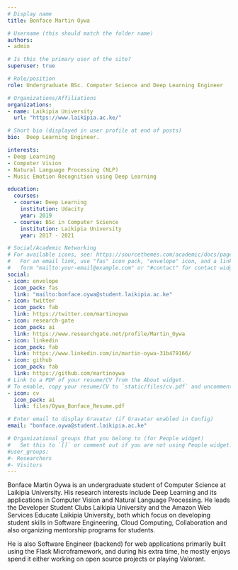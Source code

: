 ```yaml
---
# Display name
title: Bonface Martin Oywa

# Username (this should match the folder name)
authors:
- admin

# Is this the primary user of the site?
superuser: true

# Role/position
role: Undergraduate BSc. Computer Science and Deep Learning Engineer

# Organizations/Affiliations
organizations:
- name: Laikipia University
  url: "https://www.laikipia.ac.ke/"

# Short bio (displayed in user profile at end of posts)
bio:  Deep Learning Engineer.

interests:
- Deep Learning
- Computer Vision
- Natural Language Processing (NLP)
- Music Emotion Recognition using Deep Learning

education:
  courses:
  - course: Deep Learning
    institution: Udacity
    year: 2019
  - course: BSc in Computer Science
    institution: Laikipia University
    year: 2017 - 2021

# Social/Academic Networking
# For available icons, see: https://sourcethemes.com/academic/docs/page-builder/#icons
#   For an email link, use "fas" icon pack, "envelope" icon, and a link in the
#   form "mailto:your-email@example.com" or "#contact" for contact widget.
social:
- icon: envelope
  icon_pack: fas
  link: "mailto:bonface.oywa@student.laikipia.ac.ke"
- icon: twitter
  icon_pack: fab
  link: https://twitter.com/martinoywa
- icon: research-gate
  icon_pack: ai
  link: https://www.researchgate.net/profile/Martin_Oywa
- icon: linkedin
  icon_pack: fab
  link: https://www.linkedin.com/in/martin-oywa-31b479166/
- icon: github
  icon_pack: fab
  link: https://github.com/martinoywa
# Link to a PDF of your resume/CV from the About widget.
# To enable, copy your resume/CV to `static/files/cv.pdf` and uncomment the lines below.
- icon: cv
  icon_pack: ai
  link: files/Oywa_Bonface_Resume.pdf

# Enter email to display Gravatar (if Gravatar enabled in Config)
email: "bonface.oywa@student.laikipia.ac.ke"

# Organizational groups that you belong to (for People widget)
#   Set this to `[]` or comment out if you are not using People widget.
#user_groups:
#- Researchers
#- Visitors
---
```


Bonface Martin Oywa is an undergraduate student of Computer Science at Laikipia University. His research interests include Deep Learning and its applications in Computer Vision and Natural Language Processing. He leads the Developer Student Clubs Laikipia University and the Amazon Web Services Educate Laikipia University, both which focus on developing student skills in Software Engineering, Cloud Computing, Collaboration and also organizing mentorship programs for students.  

He is also Software Engineer (backend) for web applications primarily built using the Flask Microframework, and during his extra time, he mostly enjoys spend it 
either working on open source projects or playing Valorant.
